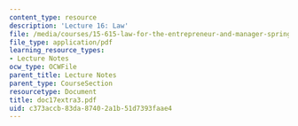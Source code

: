 ```yaml
---
content_type: resource
description: 'Lecture 16: Law'
file: /media/courses/15-615-law-for-the-entrepreneur-and-manager-spring-2003/c373accb83da87402a1b51d7393faae4_doc17extra3.pdf
file_type: application/pdf
learning_resource_types:
- Lecture Notes
ocw_type: OCWFile
parent_title: Lecture Notes
parent_type: CourseSection
resourcetype: Document
title: doc17extra3.pdf
uid: c373accb-83da-8740-2a1b-51d7393faae4
---
```

